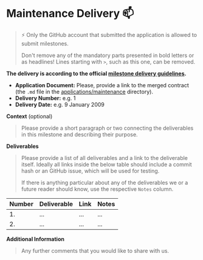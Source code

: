 # Maintenance Delivery :mailbox:

> ⚡ Only the GitHub account that submitted the application is allowed to submit milestones. 
> 
> Don't remove any of the mandatory parts presented in bold letters or as headlines! Lines starting with `>`, such as this one, can be removed.

**The delivery is according to the official [milestone delivery guidelines](https://github.com/w3f/Grants-Program/blob/master/docs/Support%20Docs/milestone-deliverables-guidelines.md).**  

* **Application Document:** Please, provide a link to the merged contract (the `.md` file in the [applications/maintenance](https://github.com/w3f/Grants-Program/tree/master/applications/maintenance) directory).
* **Delivery Number:** e.g. 1
* **Delivery Date:** e.g. 9 January 2009

**Context** (optional)
> Please provide a short paragraph or two connecting the deliverables in this milestone and describing their purpose.

**Deliverables**
> Please provide a list of all deliverables and a link to the deliverable itself. Ideally all links inside the below table should include a commit hash or an GitHub issue, which will be used for testing. 
> 
> If there is anything particular about any of the deliverables we or a future reader should know, use the respective `Notes` column.

| Number | Deliverable | Link | Notes |
| ------------- | ------------- | ------------- |------------- |
| 1. | ... |...| ...| 
| 2.  | ... |...| ...| 

**Additional Information**
> Any further comments that you would like to share with us.